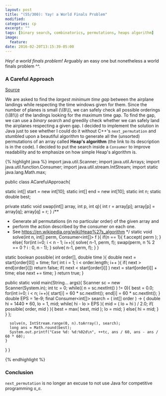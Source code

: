 ```yaml
---
layout: post
title: "(55/300): Yay! a World Finals Problem"
modified:
categories: cp
excerpt: ""
tags: [binary search, combinatorics, permutations, heaps algorithm]
image:
  feature:
date: 2016-02-20T13:15:39-05:00
---
```


*Hey! a world finals problem!* Arguably an easy one but nonetheless a world finals problem ^^.

### A Careful Approach
<a href="https://uva.onlinejudge.org/index.php?option=com_onlinejudge&Itemid=8&page=show_problem&problem=3520" target="\_blank">Source</a>

We are asked to find the *largest minimum time gap* between the airplane landings while respecting the time windows given for them. Since the number of planes is small (\\(8\\)), we can safely check all possible orderings (\\(8!\\)) of the landings looking for the maximum time gap. To find the gap, we can use a *binary search* and greedily check whether we can safely land the airplanes respecting a given gap. I decided to implement the solution in Java just to see whether I could do it without C++'s `next_permutation` and stumbled upon a beautiful algorithm to generate all the (unsorted) permutations of an array called **Heap's algorithm** (the link to its description is in the code).
I decided to put the search inside a `Consumer` to improve readability and to emphasize on how simple Heap's algorithm is.     

{% highlight java %}
import java.util.Scanner;
import java.util.Arrays;
import java.util.function.Consumer;
import java.util.stream.IntStream;
import static java.lang.Math.max;

public class ACarefulApproach{

  static int[] start = new int[10];
  static int[] end = new int[10];
  static int n;
  static double best;

  private static void swap(int[] array, int p, int q){
    int r = array[p];
    array[p] = array[q];
    array[q] = r;
  }
  /**
  * Generate all permutations (in no particular order) of the given array and
  * perform the action described by the consumer on each one.
  * See https://en.wikipedia.org/wiki/Heap%27s_algorithm
  */
  static void solve(int n, int[] perm, Consumer<int[]> f ){
    if(n == 1){
      f.accept( perm );
    }
    else{
      for(int i=0; i < n - 1; i++){
        solve( n-1, perm, f);
        swap(perm, n % 2 == 0 ? i : 0, n - 1);
      }
      solve( n-1, perm, f);
    }
  }

  static boolean possible( int order[], double time ){
    double next = start[order[0]] + time;
    for( int i = 1; i < order.length; i++ ){
      if( next > end[order[i]])
        return false;
      if( next < start[order[i]] )
        next = start[order[i]] + time;
      else next += time;
    }
    return true;
  }

  public static void main(String... args){
    Scanner sc = new Scanner(System.in);
    int tc = 0;
    while(( n = sc.nextInt() ) != 0){
      best = 0.0;
      for(int i=0; i < n; i++){
        start[i] = 60 * sc.nextInt();
        end[i] = 60 * sc.nextInt();
      }
      double EPS = 1e-9;
      final Consumer<int[]> search = ( int[] order ) -> {
        double hi = 1440 * 60, lo = 1, mid;
        while( hi - lo > EPS ){
          mid = ( lo + hi ) / 2.0;
          if( possible( order, mid ) ){
            best = max( best, mid );
            lo = mid;
          }
          else{
            hi = mid;
          }
        }
      };

      solve(n, IntStream.range(0, n).toArray(), search);
      long ans = Math.round(best);
      System.out.printf("Case %d: %d:%02d\n", ++tc, ans / 60, ans - ans / 60 * 60);
    }
  }
}

{% endhighlight %}

### Conclusion

`next_permutation` is no longer an excuse to not use Java for competitive programming ಠ_ಠ.
